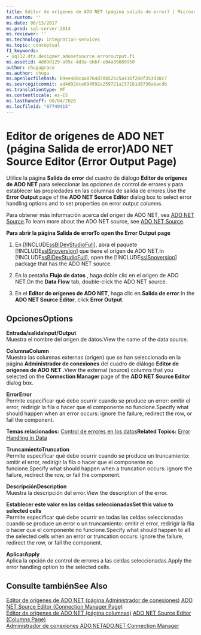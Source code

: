 ```yaml
---
title: Editor de orígenes de ADO NET (página salida de error) | Microsoft Docs
ms.custom: ''
ms.date: 06/13/2017
ms.prod: sql-server-2014
ms.reviewer: ''
ms.technology: integration-services
ms.topic: conceptual
f1_keywords:
- sql12.dts.designer.adonetsource.erroroutput.f1
ms.assetid: 4dd9d129-a95c-4d3a-bbbf-e84a39089950
author: chugugrace
ms.author: chugu
ms.openlocfilehash: b9ee480caa8764d70b52b25a416f200f353d30c7
ms.sourcegitcommit: ad4d92dce894592a259721a1571b1d8736abacdb
ms.translationtype: MT
ms.contentlocale: es-ES
ms.lasthandoff: 08/04/2020
ms.locfileid: "87749415"
---
```

# <a name="ado-net-source-editor-error-output-page"></a><span data-ttu-id="c0491-102">Editor de orígenes de ADO NET (página Salida de error)</span><span class="sxs-lookup"><span data-stu-id="c0491-102">ADO NET Source Editor (Error Output Page)</span></span>
  <span data-ttu-id="c0491-103">Utilice la página **Salida de error** del cuadro de diálogo **Editor de orígenes de ADO NET** para seleccionar las opciones de control de errores y para establecer las propiedades en las columnas de salida de errores.</span><span class="sxs-lookup"><span data-stu-id="c0491-103">Use the **Error Output** page of the **ADO NET Source Editor** dialog box to select error handling options and to set properties on error output columns.</span></span>  
  
 <span data-ttu-id="c0491-104">Para obtener más información acerca del origen de ADO NET, vea [ADO NET Source](data-flow/ado-net-source.md).</span><span class="sxs-lookup"><span data-stu-id="c0491-104">To learn more about the ADO NET source, see [ADO NET Source](data-flow/ado-net-source.md).</span></span>  
  
 <span data-ttu-id="c0491-105">**Para abrir la página Salida de error**</span><span class="sxs-lookup"><span data-stu-id="c0491-105">**To open the Error Output page**</span></span>  
  
1.  <span data-ttu-id="c0491-106">En [!INCLUDE[ssBIDevStudioFull](../includes/ssbidevstudiofull-md.md)], abra el paquete [!INCLUDE[ssISnoversion](../includes/ssisnoversion-md.md)] que tiene el origen de ADO NET.</span><span class="sxs-lookup"><span data-stu-id="c0491-106">In [!INCLUDE[ssBIDevStudioFull](../includes/ssbidevstudiofull-md.md)], open the [!INCLUDE[ssISnoversion](../includes/ssisnoversion-md.md)] package that has the ADO NET source.</span></span>  
  
2.  <span data-ttu-id="c0491-107">En la pestaña **Flujo de datos** , haga doble clic en el origen de ADO NET.</span><span class="sxs-lookup"><span data-stu-id="c0491-107">On the **Data Flow** tab, double-click the ADO NET source.</span></span>  
  
3.  <span data-ttu-id="c0491-108">En el **Editor de orígenes de ADO NET**, haga clic en **Salida de error**.</span><span class="sxs-lookup"><span data-stu-id="c0491-108">In the **ADO NET Source Editor**, click **Error Output**.</span></span>  
  
## <a name="options"></a><span data-ttu-id="c0491-109">Opciones</span><span class="sxs-lookup"><span data-stu-id="c0491-109">Options</span></span>  
 <span data-ttu-id="c0491-110">**Entrada/salida**</span><span class="sxs-lookup"><span data-stu-id="c0491-110">**Input/Output**</span></span>  
 <span data-ttu-id="c0491-111">Muestra el nombre del origen de datos.</span><span class="sxs-lookup"><span data-stu-id="c0491-111">View the name of the data source.</span></span>  
  
 <span data-ttu-id="c0491-112">**Columna**</span><span class="sxs-lookup"><span data-stu-id="c0491-112">**Column**</span></span>  
 <span data-ttu-id="c0491-113">Muestra las columnas externas (origen) que se han seleccionado en la página **Administrador de conexiones** del cuadro de diálogo **Editor de orígenes de ADO NET** .</span><span class="sxs-lookup"><span data-stu-id="c0491-113">View the external (source) columns that you selected on the **Connection Manager** page of the **ADO NET Source Editor** dialog box.</span></span>  
  
 <span data-ttu-id="c0491-114">**Error**</span><span class="sxs-lookup"><span data-stu-id="c0491-114">**Error**</span></span>  
 <span data-ttu-id="c0491-115">Permite especificar qué debe ocurrir cuando se produce un error: omitir el error, redirigir la fila o hacer que el componente no funcione.</span><span class="sxs-lookup"><span data-stu-id="c0491-115">Specify what should happen when an error occurs: ignore the failure, redirect the row, or fail the component.</span></span>  
  
 <span data-ttu-id="c0491-116">**Temas relacionados:** [Control de errores en los datos](data-flow/error-handling-in-data.md)</span><span class="sxs-lookup"><span data-stu-id="c0491-116">**Related Topics:** [Error Handling in Data](data-flow/error-handling-in-data.md)</span></span>  
  
 <span data-ttu-id="c0491-117">**Truncamiento**</span><span class="sxs-lookup"><span data-stu-id="c0491-117">**Truncation**</span></span>  
 <span data-ttu-id="c0491-118">Permite especificar qué debe ocurrir cuando se produce un truncamiento: omitir el error, redirigir la fila o hacer que el componente no funcione.</span><span class="sxs-lookup"><span data-stu-id="c0491-118">Specify what should happen when a truncation occurs: ignore the failure, redirect the row, or fail the component.</span></span>  
  
 <span data-ttu-id="c0491-119">**Descripción**</span><span class="sxs-lookup"><span data-stu-id="c0491-119">**Description**</span></span>  
 <span data-ttu-id="c0491-120">Muestra la descripción del error.</span><span class="sxs-lookup"><span data-stu-id="c0491-120">View the description of the error.</span></span>  
  
 <span data-ttu-id="c0491-121">**Establecer este valor en las celdas seleccionadas**</span><span class="sxs-lookup"><span data-stu-id="c0491-121">**Set this value to selected cells**</span></span>  
 <span data-ttu-id="c0491-122">Permite especificar qué debe ocurrir en todas las celdas seleccionadas cuando se produce un error o un truncamiento: omitir el error, redirigir la fila o hacer que el componente no funcione.</span><span class="sxs-lookup"><span data-stu-id="c0491-122">Specify what should happen to all the selected cells when an error or truncation occurs: ignore the failure, redirect the row, or fail the component.</span></span>  
  
 <span data-ttu-id="c0491-123">**Aplicar**</span><span class="sxs-lookup"><span data-stu-id="c0491-123">**Apply**</span></span>  
 <span data-ttu-id="c0491-124">Aplica la opción de control de errores a las celdas seleccionadas.</span><span class="sxs-lookup"><span data-stu-id="c0491-124">Apply the error handling option to the selected cells.</span></span>  
  
## <a name="see-also"></a><span data-ttu-id="c0491-125">Consulte también</span><span class="sxs-lookup"><span data-stu-id="c0491-125">See Also</span></span>  
 <span data-ttu-id="c0491-126">[Editor de orígenes de ADO NET &#40;página Administrador de conexiones&#41;](../../2014/integration-services/ado-net-source-editor-connection-manager-page.md) </span><span class="sxs-lookup"><span data-stu-id="c0491-126">[ADO NET Source Editor &#40;Connection Manager Page&#41;](../../2014/integration-services/ado-net-source-editor-connection-manager-page.md) </span></span>  
 <span data-ttu-id="c0491-127">[Editor de orígenes de ADO NET &#40;página columnas&#41;](../../2014/integration-services/ado-net-source-editor-columns-page.md) </span><span class="sxs-lookup"><span data-stu-id="c0491-127">[ADO NET Source Editor &#40;Columns Page&#41;](../../2014/integration-services/ado-net-source-editor-columns-page.md) </span></span>  
 [<span data-ttu-id="c0491-128">Administrador de conexiones ADO.NET</span><span class="sxs-lookup"><span data-stu-id="c0491-128">ADO.NET Connection Manager</span></span>](connection-manager/ado-net-connection-manager.md)  
  
  
